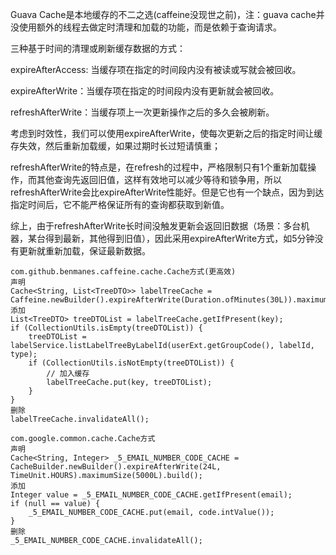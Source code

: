 Guava Cache是本地缓存的不二之选(caffeine没现世之前)，注：guava cache并没使用额外的线程去做定时清理和加载的功能，而是依赖于查询请求。


三种基于时间的清理或刷新缓存数据的方式：


expireAfterAccess: 当缓存项在指定的时间段内没有被读或写就会被回收。


expireAfterWrite：当缓存项在指定的时间段内没有更新就会被回收。


refreshAfterWrite：当缓存项上一次更新操作之后的多久会被刷新。


考虑到时效性，我们可以使用expireAfterWrite，使每次更新之后的指定时间让缓存失效，然后重新加载缓，如果过期时长过短请慎重；

refreshAfterWrite的特点是，在refresh的过程中，严格限制只有1个重新加载操作，而其他查询先返回旧值，这样有效地可以减少等待和锁争用，所以refreshAfterWrite会比expireAfterWrite性能好。但是它也有一个缺点，因为到达指定时间后，它不能严格保证所有的查询都获取到新值。

综上，由于refreshAfterWrite长时间没触发更新会返回旧数据（场景：多台机器，某台得到最新，其他得到旧值），因此采用expireAfterWrite方式，如5分钟没有更新就重新加载，保证最新数据。

```
com.github.benmanes.caffeine.cache.Cache方式(更高效)
声明
Cache<String, List<TreeDTO>> labelTreeCache = Caffeine.newBuilder().expireAfterWrite(Duration.ofMinutes(30L)).maximumSize(1000L).build();
添加
List<TreeDTO> treeDTOList = labelTreeCache.getIfPresent(key);
if (CollectionUtils.isEmpty(treeDTOList)) {
    treeDTOList = labelService.listLabelTreeByLabelId(userExt.getGroupCode(), labelId, type);
    if (CollectionUtils.isNotEmpty(treeDTOList)) {
        // 加入缓存
        labelTreeCache.put(key, treeDTOList);
    }
}
删除
labelTreeCache.invalidateAll();
```

```
com.google.common.cache.Cache方式
声明
Cache<String, Integer> _5_EMAIL_NUMBER_CODE_CACHE = CacheBuilder.newBuilder().expireAfterWrite(24L, TimeUnit.HOURS).maximumSize(5000L).build();
添加
Integer value = _5_EMAIL_NUMBER_CODE_CACHE.getIfPresent(email);
if (null == value) {
    _5_EMAIL_NUMBER_CODE_CACHE.put(email, code.intValue());
}
删除
_5_EMAIL_NUMBER_CODE_CACHE.invalidateAll();
```
